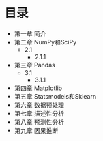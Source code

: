 # 目录

- 第一章 简介
- 第二章 NumPy和SciPy
  - 2.1
    - 2.1.1  
- 第三章 Pandas
  - 3.1
    - 3.1.1  
- 第四章 Matplotlib
- 第五章 Statsmodels和Sklearn
- 第六章 数据预处理
- 第七章 描述性分析
- 第八章 预测性分析
- 第九章 因果推断
